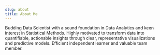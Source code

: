 ```yaml
---
slug: about
title: About Me
---
```


Budding Data Scientist with a sound foundation in Data Analytics and keen interest
in Statistical Methods. Highly motivated to transform data into quantifiable, actionable insights through clear, representative visualizations and predictive models. Efficient independent learner and valuable team member.